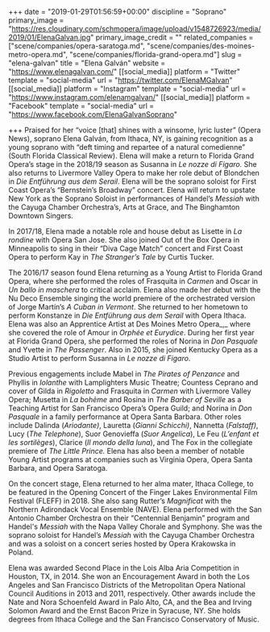 +++
date = "2019-01-29T01:56:59+00:00"
discipline = "Soprano"
primary_image = "https://res.cloudinary.com/schmopera/image/upload/v1548726923/media/2019/01/ElenaGalvan.jpg"
primary_image_credit = ""
related_companies = ["scene/companies/opera-saratoga.md", "scene/companies/des-moines-metro-opera.md", "scene/companies/florida-grand-opera.md"]
slug = "elena-galvan"
title = "Elena Galván"
website = "https://www.elenagalvan.com/"
[[social_media]]
platform = "Twitter"
template = "social-media"
url = "https://twitter.com/ElenaMGalvan"
[[social_media]]
platform = "Instagram"
template = "social-media"
url = "https://www.instagram.com/elenamgalvan/"
[[social_media]]
platform = "Facebook"
template = "social-media"
url = "https://www.facebook.com/ElenaGalvanSoprano"

+++
Praised for her “voice \[that\] shines with a winsome, lyric luster” (Opera News), soprano Elena Galván, from Ithaca, NY, is gaining recognition as a young soprano with “deft timing and repartee of a natural comedienne” (South Florida Classical Review). Elena will make a return to Florida Grand Opera’s stage in the 2018/19 season as Susanna in _Le nozze di Figaro._ She also returns to Livermore Valley Opera to make her role debut of Blondchen in _Die Entführung aus dem Serail_. Elena will be the soprano soloist for First Coast Opera’s “Bernstein’s Broadway” concert. Elena will return to upstate New York as the Soprano Soloist in performances of Handel’s _Messiah_ with the Cayuga Chamber Orchestra’s, Arts at Grace, and The Binghamton Downtown Singers.

In 2017/18, Elena made a notable role and house debut as Lisette in _La rondine_ with Opera San Jose. She also joined Out of the Box Opera in Minneapolis to sing in their “Diva Cage Match” concert and First Coast Opera to perform Kay in _The Stranger’s Tale_ by Curtis Tucker.

The 2016/17 season found Elena returning as a Young Artist to Florida Grand Opera, where she performed the roles of Frasquita in _Carmen_ and Oscar in _Un ballo in maschera_ to critical acclaim. Elena also made her debut with the Nu Deco Ensemble singing the world premiere of the orchestrated version of Jorge Martín’s _A Cuban in Vermont_. She returned to her hometown to perform Konstanze in _Die Entführung aus dem Serail_ with Opera Ithaca. Elena was also an Apprentice Artist at Des Moines Metro Opera_,_ where she covered the role of Amour in _Orphée et Eurydice_. During her first year at Florida Grand Opera, she performed the roles of Norina in _Don Pasquale_ and Yvette in _The Passenger_. Also in 2015, she joined Kentucky Opera as a Studio Artist to perform Susanna in _Le nozze di Figaro_.

Previous engagements include Mabel in _The Pirates of Penzance_ and Phyllis in _Iolanthe_ with Lamplighters Music Theatre; Countess Ceprano and cover of Gilda in _Rigoletto_ and Frasquita in _Carmen_ with Livermore Valley Opera; Musetta in _La bohème_ and Rosina in _The Barber of Seville_ as a Teaching Artist for San Francisco Opera’s Opera Guild; and Norina in _Don Pasquale_ in a family performance at Opera Santa Barbara. Other roles include Dalinda (_Ariodante)_, Lauretta (_Gianni Schicchi)_, Nannetta (_Falstaff)_, Lucy (_The Telephone_), Suor Genovieffa (_Suor Angelica_), Le Feu (_L’enfant et les sortilèges_), Clarice (_Il mondo della luna_), and The Fox in the collegiate premiere of _The Little Prince._ Elena has also been a member of notable Young Artist programs at companies such as Virginia Opera, Opera Santa Barbara, and Opera Saratoga.

On the concert stage, Elena returned to her alma mater, Ithaca College, to be featured in the Opening Concert of the Finger Lakes Environmental Film Festival (FLEFF) in 2018. She also sang Rutter’s _Magnificat_ with the Northern Adirondack Vocal Ensemble (NAVE). Elena performed with the San Antonio Chamber Orchestra on their “Centennial Benjamin” program and Handel's _Messiah_ with the Napa Valley Chorale and Symphony. She was the soprano soloist for Handel’s _Messiah_ with the Cayuga Chamber Orchestra and was a soloist on a concert series hosted by Opera Krakowska in Poland. 

Elena was awarded Second Place in the Lois Alba Aria Competition in Houston, TX, in 2014. She won an Encouragement Award in both the Los Angeles and San Francisco Districts of the Metropolitan Opera National Council Auditions in 2013 and 2011, respectively. Other awards include the Nate and Nora Schoenfeld Award in Palo Alto, CA, and the Bea and Irving Solomon Award and the Ernst Bacon Prize in Syracuse, NY. She holds degrees from Ithaca College and the San Francisco Conservatory of Music.